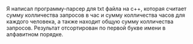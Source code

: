 Я написал программу-парсер для txt файла на c++, которая считает сумму колличества запросов в час и сумму колличества часов для каждого человека, а также находит общую сумму колличества запросов. Результат отсортирован по первой букве имени в алфавитном порядке.
